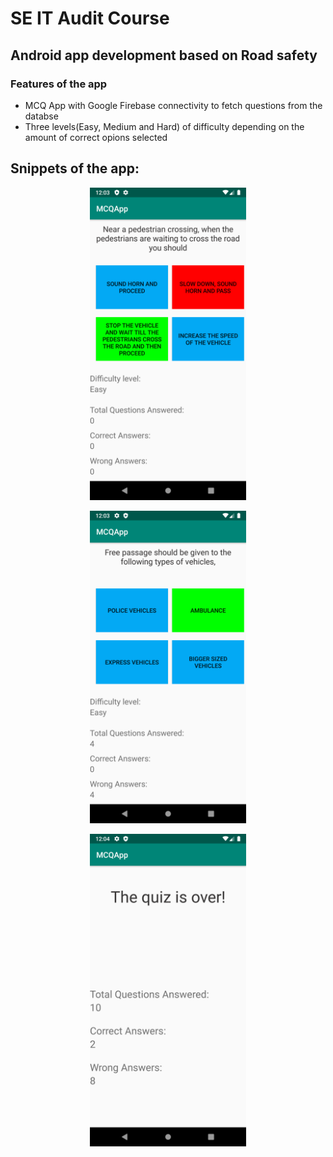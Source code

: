 # SE IT Audit Course

## Android app development based on Road safety

### Features of the app

* MCQ App with Google Firebase connectivity to fetch questions from the databse
* Three levels(Easy, Medium and Hard) of difficulty depending on the amount of correct opions selected


## Snippets of the app:

<p align="center">
<img src="screenshots/mcq1.png" alt="mcq1" width="250" height="500">
</p>
<p align="center">
<img src="screenshots/mcq3.png" alt="mcq3" width="250" height="500">
</p>
<p align="center">
<img src="screenshots/mcq2.png" alt="mcq2" width="250" height="500">
</p>
